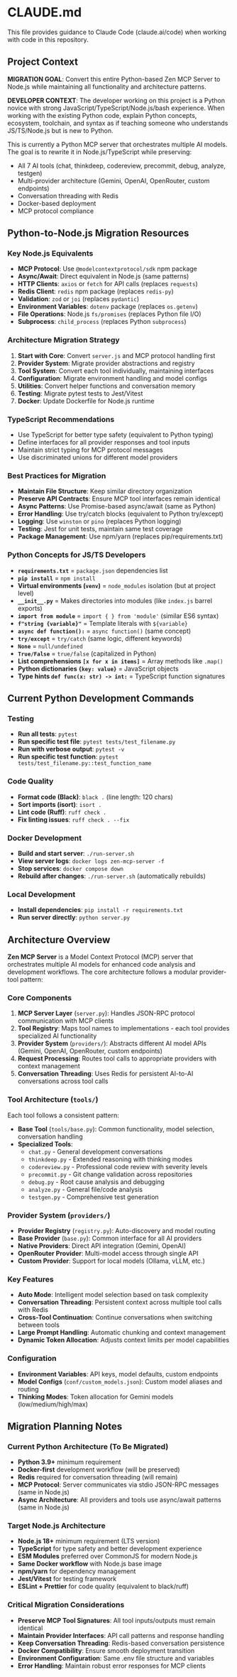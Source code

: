 # CLAUDE.md

This file provides guidance to Claude Code (claude.ai/code) when working with code in this repository.

## Project Context

**MIGRATION GOAL**: Convert this entire Python-based Zen MCP Server to Node.js while maintaining all functionality and architecture patterns.

**DEVELOPER CONTEXT**: The developer working on this project is a Python novice with strong JavaScript/TypeScript/Node.js/bash experience. When working with the existing Python code, explain Python concepts, ecosystem, toolchain, and syntax as if teaching someone who understands JS/TS/Node.js but is new to Python.

This is currently a Python MCP server that orchestrates multiple AI models. The goal is to rewrite it in Node.js/TypeScript while preserving:
- All 7 AI tools (chat, thinkdeep, codereview, precommit, debug, analyze, testgen)
- Multi-provider architecture (Gemini, OpenAI, OpenRouter, custom endpoints)
- Conversation threading with Redis
- Docker-based deployment
- MCP protocol compliance

## Python-to-Node.js Migration Resources

### Key Node.js Equivalents
- **MCP Protocol**: Use `@modelcontextprotocol/sdk` npm package
- **Async/Await**: Direct equivalent in Node.js (same patterns)
- **HTTP Clients**: `axios` or `fetch` for API calls (replaces `requests`)
- **Redis Client**: `redis` npm package (replaces `redis-py`)
- **Validation**: `zod` or `joi` (replaces `pydantic`)
- **Environment Variables**: `dotenv` package (replaces `os.getenv`)
- **File Operations**: Node.js `fs/promises` (replaces Python file I/O)
- **Subprocess**: `child_process` (replaces Python `subprocess`)

### Architecture Migration Strategy
1. **Start with Core**: Convert `server.js` and MCP protocol handling first
2. **Provider System**: Migrate provider abstractions and registry
3. **Tool System**: Convert each tool individually, maintaining interfaces
4. **Configuration**: Migrate environment handling and model configs
5. **Utilities**: Convert helper functions and conversation memory
6. **Testing**: Migrate pytest tests to Jest/Vitest
7. **Docker**: Update Dockerfile for Node.js runtime

### TypeScript Recommendations
- Use TypeScript for better type safety (equivalent to Python typing)
- Define interfaces for all provider responses and tool inputs
- Maintain strict typing for MCP protocol messages
- Use discriminated unions for different model providers

### Best Practices for Migration
- **Maintain File Structure**: Keep similar directory organization
- **Preserve API Contracts**: Ensure MCP tool interfaces remain identical
- **Async Patterns**: Use Promise-based async/await (same as Python)
- **Error Handling**: Use try/catch blocks (equivalent to Python try/except)
- **Logging**: Use `winston` or `pino` (replaces Python logging)
- **Testing**: Jest for unit tests, maintain same test coverage
- **Package Management**: Use npm/yarn (replaces pip/requirements.txt)

### Python Concepts for JS/TS Developers
- **`requirements.txt`** = `package.json` dependencies list
- **`pip install`** = `npm install` 
- **Virtual environments (`venv`)** = `node_modules` isolation (but at project level)
- **`__init__.py`** = Makes directories into modules (like `index.js` barrel exports)
- **`import from module`** = `import { } from 'module'` (similar ES6 syntax)
- **`f"string {variable}"`** = Template literals with `${variable}`
- **`async def function():`** = `async function()` (same concept)
- **`try/except`** = `try/catch` (same logic, different keywords)
- **`None`** = `null/undefined`
- **`True/False`** = `true/false` (capitalized in Python)
- **List comprehensions `[x for x in items]`** = Array methods like `.map()`
- **Python dictionaries `{key: value}`** = JavaScript objects
- **Type hints `def func(x: str) -> int:`** = TypeScript function signatures

## Current Python Development Commands

### Testing
- **Run all tests**: `pytest`
- **Run specific test file**: `pytest tests/test_filename.py`
- **Run with verbose output**: `pytest -v`
- **Run specific test function**: `pytest tests/test_filename.py::test_function_name`

### Code Quality
- **Format code (Black)**: `black .` (line length: 120 chars)
- **Sort imports (isort)**: `isort .`
- **Lint code (Ruff)**: `ruff check .`
- **Fix linting issues**: `ruff check . --fix`

### Docker Development
- **Build and start server**: `./run-server.sh`
- **View server logs**: `docker logs zen-mcp-server -f`
- **Stop services**: `docker compose down`
- **Rebuild after changes**: `./run-server.sh` (automatically rebuilds)

### Local Development
- **Install dependencies**: `pip install -r requirements.txt`
- **Run server directly**: `python server.py`

## Architecture Overview

**Zen MCP Server** is a Model Context Protocol (MCP) server that orchestrates multiple AI models for enhanced code analysis and development workflows. The core architecture follows a modular provider-tool pattern:

### Core Components

1. **MCP Server Layer** (`server.py`): Handles JSON-RPC protocol communication with MCP clients
2. **Tool Registry**: Maps tool names to implementations - each tool provides specialized AI functionality
3. **Provider System** (`providers/`): Abstracts different AI model APIs (Gemini, OpenAI, OpenRouter, custom endpoints)
4. **Request Processing**: Routes tool calls to appropriate providers with context management
5. **Conversation Threading**: Uses Redis for persistent AI-to-AI conversations across tool calls

### Tool Architecture (`tools/`)

Each tool follows a consistent pattern:
- **Base Tool** (`tools/base.py`): Common functionality, model selection, conversation handling
- **Specialized Tools**: 
  - `chat.py` - General development conversations
  - `thinkdeep.py` - Extended reasoning with thinking modes
  - `codereview.py` - Professional code review with severity levels
  - `precommit.py` - Git change validation across repositories
  - `debug.py` - Root cause analysis and debugging
  - `analyze.py` - General file/code analysis
  - `testgen.py` - Comprehensive test generation

### Provider System (`providers/`)

- **Provider Registry** (`registry.py`): Auto-discovery and model routing
- **Base Provider** (`base.py`): Common interface for all AI providers
- **Native Providers**: Direct API integration (Gemini, OpenAI)
- **OpenRouter Provider**: Multi-model access through single API
- **Custom Provider**: Support for local models (Ollama, vLLM, etc.)

### Key Features

- **Auto Mode**: Intelligent model selection based on task complexity
- **Conversation Threading**: Persistent context across multiple tool calls with Redis
- **Cross-Tool Continuation**: Continue conversations when switching between tools
- **Large Prompt Handling**: Automatic chunking and context management
- **Dynamic Token Allocation**: Adjusts context limits per model capabilities

### Configuration

- **Environment Variables**: API keys, model defaults, custom endpoints
- **Model Configs** (`conf/custom_models.json`): Custom model aliases and routing
- **Thinking Modes**: Token allocation for Gemini models (low/medium/high/max)

## Migration Planning Notes

### Current Python Architecture (To Be Migrated)
- **Python 3.9+** minimum requirement
- **Docker-first** development workflow (will be preserved)
- **Redis** required for conversation threading (will remain)
- **MCP Protocol**: Server communicates via stdio JSON-RPC messages (same in Node.js)
- **Async Architecture**: All providers and tools use async/await patterns (same in Node.js)

### Target Node.js Architecture
- **Node.js 18+** minimum requirement (LTS version)
- **TypeScript** for type safety and better development experience
- **ESM Modules** preferred over CommonJS for modern Node.js
- **Same Docker workflow** with Node.js base image
- **npm/yarn** for dependency management
- **Jest/Vitest** for testing framework
- **ESLint + Prettier** for code quality (equivalent to black/ruff)

### Critical Migration Considerations
- **Preserve MCP Tool Signatures**: All tool inputs/outputs must remain identical
- **Maintain Provider Interfaces**: API call patterns and response handling
- **Keep Conversation Threading**: Redis-based conversation persistence
- **Docker Compatibility**: Ensure smooth deployment transition
- **Environment Configuration**: Same .env file structure and variables
- **Error Handling**: Maintain robust error responses for MCP clients